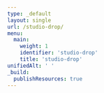 ```yaml
---
type: _default
layout: single
url: /studio-drop/
menu:
  main:
    weight: 1
    identifier: 'studio-drop'
    title: 'studio-drop'
unifiedAlt: ' '
_build:
  publishResources: true
---
```

